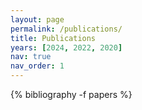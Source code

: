 ```yaml
---
layout: page
permalink: /publications/
title: Publications
years: [2024, 2022, 2020]
nav: true
nav_order: 1
---
```

<!-- _pages/publications.md -->
<div class="publications">


{% bibliography -f papers %}

</div>


